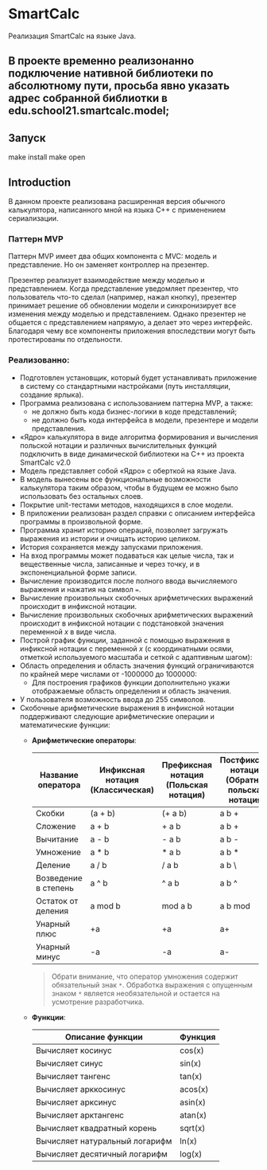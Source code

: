 # SmartCalc 

Реализация SmartCalc на языке Java. 

## В проекте временно реализонанно подключение нативной библиотеки по абсолютному пути, просьба явно указать адрес собранной библиотки в edu.school21.smartcalc.model;

## Запуск

make install
make open

## Introduction

В данном проекте реализована расширенная версия обычного калькулятора, написанного мной на языка С++ с применением сериализации.


### Паттерн MVP

Паттерн MVP имеет два общих компонента с MVC: модель и представление. Но он заменяет контроллер на презентер.

Презентер реализует взаимодействие между моделью и представлением. Когда представление уведомляет презентер, что пользователь что-то сделал (например, нажал кнопку), презентер принимает решение об обновлении модели и синхронизирует все изменения между моделью и представлением. Однако презентер не общается с представлением напрямую, а делает это через интерфейс. Благодаря чему все компоненты приложения впоследствии могут быть протестированы по отдельности.


### Реализованно:

- Подготовлен установщик, который будет устанавливать приложение в систему со стандартными настройками (путь инсталляции, создание ярлыка).
- Программа реализована с использованием паттерна MVP, а также:
    - не должно быть кода бизнес-логики в коде представлений;
    - не должно быть кода интерфейса в модели, презентере и модели представления.
- «Ядро» калькулятора в виде алгоритма формирования и вычисления польской нотации и различных вычислительных функций подключить в виде динамической библиотеки на C++ из проекта SmartCalc v2.0
- Модель представляет собой «Ядро» с оберткой на языке Java.
- В модель вынесены все функциональные возможности калькулятора таким образом, чтобы в будущем ее можно было использовать без остальных слоев.
- Покрытие unit-тестами методов, находящихся в слое модели.
- В приложении реализован раздел справки с описанием интерфейса программы в произвольной форме.
- Программа хранит историю операций, позволяет загружать выражения из истории и очищать историю целиком.
- История сохраняется между запусками приложения.
- На вход программы может подаваться как целые числа, так и вещественные числа, записанные и через точку, и в экспоненциальной форме записи.
- Вычисление производится после полного ввода вычисляемого выражения и нажатия на символ `=`.
- Вычисление произвольных скобочных арифметических выражений происходит в инфиксной нотации.
- Вычисление произвольных скобочных арифметических выражений происходит в инфиксной нотации с подстановкой значения переменной _x_ в виде числа.
- Построй график функции, заданной с помощью выражения в инфиксной нотации с переменной _x_ (с координатными осями, отметкой используемого масштаба и сеткой с адаптивным шагом):
- Область определения и область значения функций ограничиваются по крайней мере числами от -1000000 до 1000000:
    - Для построения графиков функции дополнительно укажи отображаемые область определения и область значения.
- У пользователя  возможность ввода до 255 символов.
- Скобочные арифметические выражения в инфиксной нотации поддерживают следующие арифметические операции и математические функции:
    - **Арифметические операторы**:

      | Название оператора | Инфиксная нотация <br /> (Классическая) | Префиксная нотация <br /> (Польская нотация) |  Постфиксная нотация <br /> (Обратная польская нотация) |
      | ------ | ------ | ------ | ------ |
      | Скобки | (a + b) | (+ a b) | a b + |
      | Сложение | a + b | + a b | a b + |
      | Вычитание | a - b | - a b | a b - |
      | Умножение | a * b | * a b | a b * |
      | Деление | a / b | / a b | a b \ |
      | Возведение в степень | a ^ b | ^ a b | a b ^ |
      | Остаток от деления | a mod b | mod a b | a b mod |
      | Унарный плюс | +a | +a | a+ |
      | Унарный минус | -a | -a | a- |

      >Обрати внимание, что оператор умножения содержит обязательный знак `*`. Обработка выражения с опущенным знаком `*` является необязательной и остается на усмотрение разработчика.

    - **Функции**:

      | Описание функции | Функция |   
      | ---------------- | ------- |  
      | Вычисляет косинус | cos(x) |   
      | Вычисляет синус | sin(x) |  
      | Вычисляет тангенс | tan(x) |  
      | Вычисляет арккосинус | acos(x) | 
      | Вычисляет арксинус | asin(x) | 
      | Вычисляет арктангенс | atan(x) |
      | Вычисляет квадратный корень | sqrt(x) |
      | Вычисляет натуральный логарифм | ln(x) | 
      | Вычисляет десятичный логарифм | log(x) |
